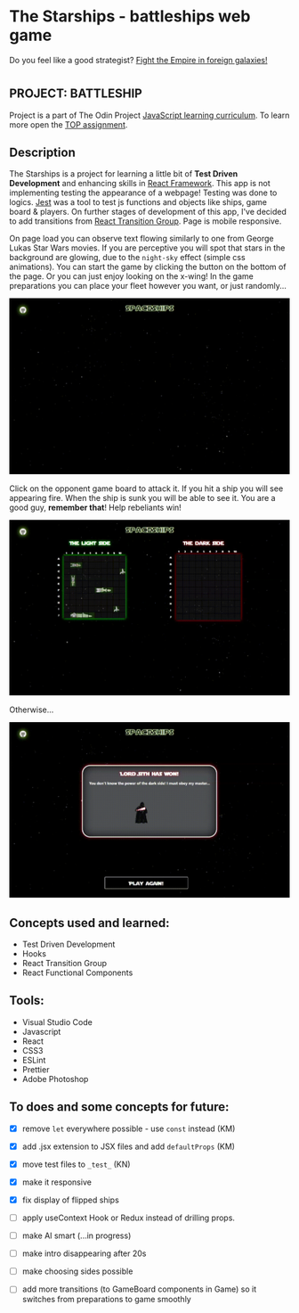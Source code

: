 # The Starships - battleships web game

Do you feel like a good strategist? [Fight the Empire in foreign galaxies!](https://wblachut.github.io/react-project-battleships/) 

#

## PROJECT: BATTLESHIP

Project is a part of The Odin Project [JavaScript learning curriculum](https://www.theodinproject.com/courses/javascript). To learn more open the [TOP assignment](https://www.theodinproject.com/courses/javascript/lessons/battleship).

## Description

The Starships is a project for learning a little bit of **Test Driven Development** and enhancing skills in [React Framework](https://reactjs.org/). This app is not implementing testing the appearance of a webpage! Testing was done to logics. [Jest](https://jestjs.io/) was a tool to test js functions and objects like ships, game board & players. On further stages of development of this app, I've decided to add transitions from [React Transition Group](http://reactcommunity.org/react-transition-group/css-transition). Page is mobile responsive.

On page load you can observe text flowing similarly to one from George Lukas Star Wars movies. If you are perceptive you will spot that stars in the background are glowing, due to the `night-sky` effect (simple css animations). You can start the game by clicking the button on the bottom of the page. Or you can just enjoy looking on the x-wing! In the game preparations you can place your fleet however you want, or just randomly...

![](/public/gifs/preps.gif)

Click on the opponent game board to attack it. If you hit a ship you will see appearing fire. When the ship is sunk you will be able to see it. You are a good guy, **remember that**! Help rebeliants win!

![](/public/gifs/game.gif)

Otherwise...

![](/public/gifs/lose.gif)

## Concepts used and learned:

- Test Driven Development
- Hooks
- React Transition Group
- React Functional Components

## Tools:

- Visual Studio Code
- Javascript
- React
- CSS3
- ESLint
- Prettier
- Adobe Photoshop

## To does and some concepts for future:


- [X] remove `let` everywhere possible - use `const` instead (KM)
- [X] add .jsx extension to JSX files and add `defaultProps` (KM)
- [X] move test files to `_test_` (KN)
- [X] make it responsive
- [X] fix display of flipped ships
- [ ] apply useContext Hook or Redux instead of drilling props.
- [ ] make AI smart (...in progress)
- [ ] make intro disappearing after 20s

- [ ] make choosing sides possible
- [ ] add more transitions (to GameBoard components in Game) so it switches from preparations to game smoothly
